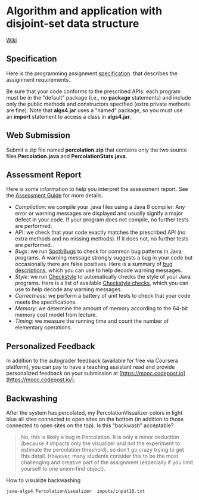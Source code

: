 # Algorithm and application with disjoint-set data structure

[Wiki](https://en.wikipedia.org/wiki/Disjoint-set_data_structure)

## **Specification**

Here is the programming 
assignment [specification](https://coursera.cs.princeton.edu/algs4/assignments/percolation/specification.php) 
that describes the assignment requirements.

Be sure that your code conforms to the prescribed APIs: each program must be in 
the "default" package (i.e., no **package** statements) and include only the 
public methods and constructors specified (extra private methods are fine). 
Note that **algs4.jar** uses a "named" package, so you must use 
an **import** statement to access a class in **algs4.jar**.

## **Web Submission**

Submit a zip file named **percolation.zip** that contains only the two source 
files **Percolation.java** and **PercolationStats.java**.

## **Assessment Report**

Here is some information to help you interpret the assessment report. See 
the [Assessment 
Guide](https://www.coursera.org/learn/algorithms-part1/resources/R2mre) for 
more details.

- *Compilation*: we compile your .java files using a Java 8 compiler. Any error 
or warning messages are displayed and usually signify a major defect in your 
code. If your program does not compile, no further tests are performed.
- API: we check that your code exactly matches the prescribed API (no extra 
methods and no missing methods). If it does not, no further tests are performed.
- *Bugs*: we run [SpotbBugs](https://spotbugs.github.io/) to check for common 
bug patterns in Java programs. A warning message strongly suggests a bug in 
your code but occasionally there are false positives. Here is a summary 
of [bug 
descriptions](https://spotbugs.readthedocs.io/en/latest/bugDescriptions.html), 
which you can use to help decode warning messages.
- *Style*: we run [Checkstyle](http://checkstyle.sourceforge.net/) to 
    automatically checks the style of your Java programs. Here is a list of 
    available [Checkstyle checks](http://checkstyle.sourceforge.net/checks.html), 
    which you can use to help decode any warning messages.
- *Correctness*: we perform a battery of unit tests to check that your code 
    meets the specifications.
- *Memory*: we determine the amount of memory according to the 64-bit memory 
    cost model from lecture.
- *Timing*: we measure the running time and count the number of elementary 
    operations.

## **Personalized Feedback**

In addition to the autograder feedback (available for free via Coursera 
platform), you can pay to have a teaching assistant read and provide 
personalized feedback on your submission 
at [https://mooc.codepost.io](https://mooc.codepost.io/).


## **Backwashing**
After the system has percolated, my PercolationVisualizer colors in light blue
all sites connected to open sites on the bottom (in addition to those connected
to open sites on the top). Is this “backwash” acceptable?
> No, this is likely a bug in Percolation. It is only a minor deduction 
> (because it impacts only the visualizer and not the experiment to estimate 
> the percolation threshold), so don’t go crazy trying to get this detail.
> However, many students consider this to be the most challenging and 
> creative part of the assignment (especially if you limit yourself to one 
> union–find object).

How to visualize backwashing
```bash
java-algs4 PercolationVisualizer  inputs/input10.txt
```
